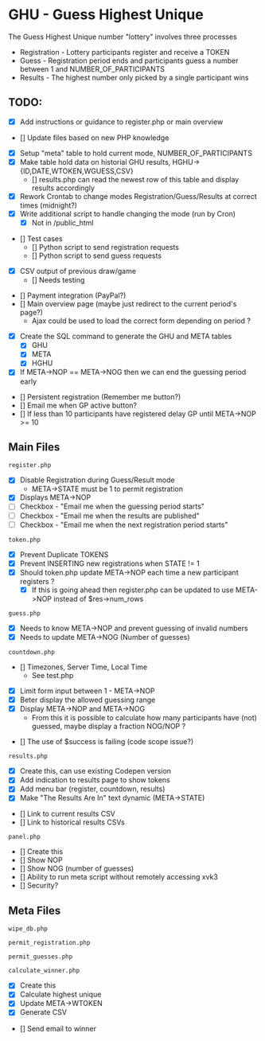 # GHU - Guess Highest Unique

The Guess Highest Unique number "lottery" involves three processes
* Registration - Lottery participants register and receive a TOKEN
* Guess - Registration period ends and participants guess a number between 1 and NUMBER_OF_PARTICIPANTS
* Results - The highest number only picked by a single participant wins

## TODO:

 - [x] Add instructions or guidance to register.php or main overview
 - [] Update files based on new PHP knowledge
 - [x] Setup "meta" table to hold current mode, NUMBER_OF_PARTICIPANTS
 - [x] Make table hold data on historial GHU results, HGHU->{ID,DATE,WTOKEN,WGUESS,CSV}
   - [] results.php can read the newest row of this table and display results accordingly
 - [x] Rework Crontab to change modes Registration/Guess/Results at correct times (midnight?)
 - [x] Write additional script to handle changing the mode (run by Cron)
    - [x]  Not in /public_html
 - [] Test cases
    - [] Python script to send registration requests
    - [] Python script to send guess requests
 - [x] CSV output of previous draw/game
   - [] Needs testing
 - [] Payment integration (PayPal?)
 - [] Main overview page (maybe just redirect to the current period's page?)
   - Ajax could be used to load the correct form depending on period ?
 - [x] Create the SQL command to generate the GHU and META tables
   - [x] GHU
   - [x] META
   - [x] HGHU
 - [x] If META->NOP == META->NOG then we can end the guessing period early
 - [] Persistent registration (Remember me button?)
 - [] Email me when GP active button?
 - [] If less than 10 participants have registered delay GP until META->NOP >= 10

## Main Files

```
register.php
```
 - [x] Disable Registration during Guess/Result mode
    - META->STATE must be 1 to permit registration
 - [x] Displays META->NOP
 - [ ] Checkbox - "Email me when the guessing period starts"
 - [ ] Checkbox - "Email me when the results are published"
 - [ ] Checkbox - "Email me when the next registration period starts"

```
token.php
```
 - [x] Prevent Duplicate TOKENS
 - [x] Prevent INSERTING new registrations when STATE != 1
 - [x] Should token.php update META->NOP each time a new participant registers ?
   - [x] If this is going ahead then register.php can be updated to use META->NOP instead of $res->num_rows

```
guess.php
```
 - [x] Needs to know META->NOP and prevent guessing of invalid numbers
 - [x] Needs to update META->NOG (Number of guesses)

```
countdown.php
```
 - [] Timezones, Server Time, Local Time
    - See test.php
 - [x] Limit form input between 1 - META->NOP
 - [x] Beter display the allowed guessing range
 - [x] Display META->NOP and META->NOG
   - From this it is possible to calculate how many participants have (not) guessed, maybe display a fraction NOG/NOP ?
 - [] The use of $success is failing (code scope issue?)


```
results.php
```
 - [x] Create this, can use existing Codepen version
 - [x] Add indication to results page to show tokens
 - [x] Add menu bar (register, countdown, results)
 - [x] Make "The Results Are In" text dynamic (META->STATE)
 - [] Link to current results CSV
 - [] Link to historical results CSVs

```
panel.php
```
 - [] Create this
 - [] Show NOP
 - [] Show NOG (number of guesses)
 - [] Ability to run meta script without remotely accessing xvk3
 - [] Security?

## Meta Files

```
wipe_db.php
```

```
permit_registration.php
```

```
permit_guesses.php
```

```
calculate_winner.php
````
 - [x] Create this
 - [x] Calculate highest unique
 - [x] Update META->WTOKEN
 - [x] Generate CSV
 - [] Send email to winner
